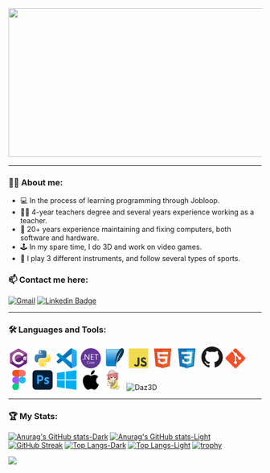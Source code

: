 <picture>
<img src="https://user-images.githubusercontent.com/74038190/225813708-98b745f2-7d22-48cf-9150-083f1b00d6c9.gif" width="525" height="295"/> 
</picture>

---

### 👨‍💻 About me:
- 💻 In the process of learning programming through Jobloop.
- 👨‍🏫 4-year teachers degree and several years experience working as a teacher.
- 💾 20+ years experience maintaining and fixing computers, both software and hardware.
- 🕹️ In my spare time, I do 3D and work on video games.
- 🥁 I play 3 different instruments, and follow several types of sports.
### 📫 Contact me here:
<a href="mailto:hee082024@gmail.com"><img src="https://img.shields.io/badge/Gmail-D14836?style=for-the-badge&logo=gmail&logoColor=white" alt="Gmail"></a>
[![Linkedin Badge](https://img.shields.io/badge/LinkedIn-blue?style=for-the-badge&logo=linkedin&logoColor=white)](https://www.linkedin.com/in/eirik-hellesen-035695305/)

---

### 🛠️ Languages and Tools:

<div>
  <picture>
    <img src="https://github.com/devicons/devicon/blob/master/icons/csharp/csharp-original.svg" title="C#" alt="C Sharp" width="40" height="40"/>&nbsp;
  </picture>
  <picture>
    <img src="https://github.com/devicons/devicon/blob/master/icons/python/python-original.svg" title="Python" alt="Python" width="40" height="40"/>&nbsp;
  </picture>
  <picture>
    <img src="https://github.com/devicons/devicon/blob/master/icons/vscode/vscode-original.svg" title="VS Code" alt="VS Code" width="40" height="40"/>&nbsp;
  </picture>
  <picture>
    <img src="https://github.com/devicons/devicon/blob/master/icons/dotnetcore/dotnetcore-original.svg" title=".Net Core" alt="Dot Net Core" width="40" height="40"/>&nbsp;
  </picture>
  <picture>
    <img src="https://github.com/devicons/devicon/blob/master/icons/sqlite/sqlite-original.svg" title="SQL Server" alt="SQL Server" width="40" height="40"/>&nbsp;
  </picture>
  <picture>
    <img src="https://github.com/devicons/devicon/blob/master/icons/javascript/javascript-original.svg" title="JavaScript" alt="JavaScript" width="40" height="40"/>&nbsp;
  </picture>
  <picture>
    <img src="https://github.com/devicons/devicon/blob/master/icons/html5/html5-original.svg" title="HTML" alt="HTML" width="40" height="40"/>&nbsp;
  </picture>
  <picture>
    <img src="https://github.com/devicons/devicon/blob/master/icons/css3/css3-original.svg" title="CSS" alt="CSS" width="40" height="40"/>&nbsp;
  </picture>
  <picture>
    <source media="(prefers-color-scheme: dark)" srcset="https://static-00.iconduck.com/assets.00/github-light-icon-2048x1998-m3c0rgap.png" title="GitHub" alt="GitHub" width="40" height="40">
    <img alt="" src="https://github.com/devicons/devicon/blob/master/icons/github/github-original.svg" title="GitHub" alt="GitHub" width="45" height="45">
  </picture>
  <picture>
    <img src="https://github.com/devicons/devicon/blob/master/icons/git/git-original.svg" title="Git" alt="Git" width="40" height="40"/>&nbsp;
  </picture>
  <picture>
    <img src="https://github.com/devicons/devicon/blob/master/icons/figma/figma-original.svg" title="Figma" alt="Figma" width="40" height="40"/>&nbsp;
  </picture>
  <picture>
    <img src="https://github.com/devicons/devicon/blob/master/icons/photoshop/photoshop-original.svg" title="Photoshop" alt="Photoshop" width="40" height="40"/>&nbsp;
  </picture>
  <picture>
    <img src="https://github.com/devicons/devicon/blob/master/icons/windows8/windows8-original.svg" title="Windows" alt="Windows" width="40" height="40"/>&nbsp;
  </picture>
  <picture>
    <source media="(prefers-color-scheme: dark)" srcset="https://www.iconsdb.com/icons/preview/white/apple-xxl.png" title="Apple" alt="Apple" width="40" height="40">
    <img alt="" src="https://github.com/devicons/devicon/blob/master/icons/apple/apple-original.svg" title="Apple" alt="Apple" width="40" height="40">
  </picture>
  <picture>
    <img src="https://github.com/devicons/devicon/blob/master/icons/renpy/renpy-original.svg" title="Renpy" alt="Renpy" width="40" height="40"/>&nbsp;
  </picture>
  <picture>
    <img src="https://cdn2.steamgriddb.com/icon/3204765835133b3580b0f603a5c3b625.png" title="Daz Studio" alt="Daz3D" width="40" height="40"/>&nbsp;
  </picture>
</div>


---

### 🏆 My Stats:


[![Anurag's GitHub stats-Dark](https://github-readme-stats.vercel.app/api?username=HEE082024KH&show_icons=true&bg_color=100,242424,7D2323&title_color=d12e2e&icon_color=d12e2e&text_color=8c8c8c&border_color=787878&border_radius=10&theme=dark#gh-dark-mode-only)](https://github.com/HEE082024KH/github-readme-stats#gh-dark-mode-only)
[![Anurag's GitHub stats-Light](https://github-readme-stats.vercel.app/api?username=HEE082024KH&show_icons=true&bg_color=100,ffecd9,f21f1f&title_color=f21f1f&icon_color=f21f1f&text_color=636363&border_color=787878&border_radius=10&theme=default#gh-light-mode-only)](https://github.com/HEE082024KH/github-readme-stats#gh-light-mode-only)
<picture>
  <a href="https://git.io/streak-stats"><img src="https://github-readme-streak-stats.herokuapp.com?user=HEE082024KH&theme=dark&border_radius=10&exclude_days=Sun%2CSat&card_width=467&background=95%2C1D1D1D%2C7D2323&ring=D12E2E&fire=D12E2E&stroke=D12E2E&border=787878&currStreakNum=8C8C8C&currStreakLabel=D12E2E&sideNums=8C8C8C&sideLabels=D12E2E&dates=8C8C8C&excludeDaysLabel=D12E2E#gh-light-mode-only" alt="GitHub Streak" /></a>
</picture>
[![Top Langs-Dark](https://github-readme-stats.vercel.app/api/top-langs/?username=HEE082024KH&size_weight=1&count_weight=0.5&bg_color=120,242424,7D2323&title_color=d12e2e&icon_color=d12e2e&text_color=8c8c8c&border_color=787878&border_radius=10&theme=dark#gh-dark-mode-only)](https://github.com/HEE082024KH/github-readme-stats#gh-dark-mode-only)
[![Top Langs-Light](https://github-readme-stats.vercel.app/api/top-langs/?username=HEE082024KH&size_weight=1&count_weight=0.5&bg_color=120,ffecd9,f21f1f&title_color=f21f1f&icon_color=f21f1f&text_color=636363&border_color=787878&border_radius=10&theme=default#gh-light-mode-only)](https://github.com/HEE082024KH/github-readme-stats#gh-light-mode-only)
[![trophy](https://github-profile-trophy.vercel.app/?username=hee082024kh&theme=dark_lover&no-frame=true&title=-Issues,-Reviews,-Experience)](https://github.com/ryo-ma/github-profile-trophy)

![](https://komarev.com/ghpvc/?username=your-github-HEE082024KH&color=7D2323)

<!--

BIO TEXT:
  <p display="inline"> Eager to learn and quick to learn and adapt to new things. Is responsible and able to be both structured and independent, but also flexible while working with others. Able to find solutions when encountering obstacles and able to handle stress well. Prefer keeping things tidy and work systematically.

Was responsible for IT at a school I worked at previously, being in charge of setup and mantainance for 8 school classes, including teachers. Spent a semester abroad in USA attending several IT subjects about ethics, security and Windows-administration.

I am polite and nice, with good spirits and mood, being supportive, including and friendly. Contributes to a good and pleasant working environment.</p>

GITHUB OLD ICON:
  <img src="https://github.com/devicons/devicon/blob/master/icons/github/github-original.svg" title="GitHub" alt="GitHub" width="40" height="40"/>&nbsp;

LANGUAGE ICONS STRUCTURE:
<img src="" title="" alt="" width="40" height="40"/>&nbsp;

CODER GIFS:
Burning coder:     https://giphy.com/gifs/13HgwGsXF0aiGY
Monkey coder:      https://giphy.com/gifs/FlPJcTplkfefDCKq2b

-->
